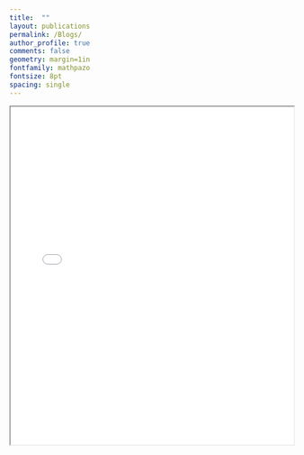 ```yaml
---
title:  ""
layout: publications
permalink: /Blogs/
author_profile: true
comments: false
geometry: margin=1in
fontfamily: mathpazo
fontsize: 8pt
spacing: single
---
```



<iframe src="/assets/pdfjs/web/viewer.html?file=/assets/images/yy/T32-slides.pdf" width="100%" height="600px"></iframe>


<!--
Blog Page

{% for post in site.posts %}
  {% include archive-single.html %}
{% endfor %}
-->
